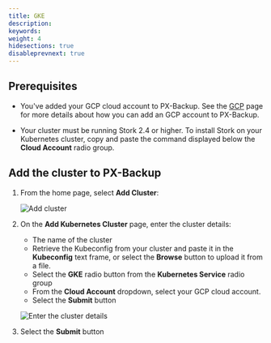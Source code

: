 ```yaml
---
title: GKE
description:
keywords:
weight: 4
hidesections: true
disableprevnext: true
---
```


## Prerequisites

* You've added your GCP cloud account to PX-Backup. See the [GCP](/use-px-backup/credentials/gcp/) page for more details about how you can add an GCP account to PX-Backup.

* Your cluster must be running Stork 2.4 or higher. To install Stork on your Kubernetes cluster, copy and paste the command displayed below the **Cloud Account** radio group.

## Add the cluster to PX-Backup

1. From the home page, select **Add Cluster**:

    ![Add cluster](/img/add-cluster.png)

2. On the **Add Kubernetes Cluster** page, enter the cluster details:
    * The name of the cluster
    * Retrieve the Kubeconfig from your cluster and paste it in the **Kubeconfig** text frame, or select the **Browse** button to upload it from a file.
    * Select the **GKE** radio button from the **Kubernetes Service** radio group
    * From the **Cloud Account** dropdown, select your GCP cloud account.
    * Select the **Submit** button

    ![Enter the cluster details](/img/enter-gcp-gke-cluster-details.png)

3. Select the **Submit** button


<!-- Modify the node security settings, Create a cluster role with compute engine read/write access.

When creating your cluster on GKE:

1. Under **NODE POOLS** > **Node security**, select a service account; the Compute Engine default service account is sufficient.
2. Under **Access scopes** within the **Node security** page, select the **Set access for each API** option. Under the **Compute Engine** dropdown, select **Read Write**

Once the cluster has deployed:
2. Get the service account key associated with your cluster:
    1. get this from GCP dashboard: **IAM & Admin** > **IAM** > **Service Accounts** > **Actions...** > **Create Key** > JSON key type
    download the JSON key
    -->
